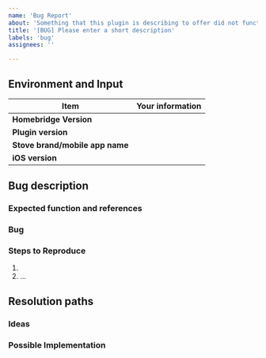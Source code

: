 ```yaml
---
name: 'Bug Report'
about: 'Something that this plugin is describing to offer did not function as expected; you would like to help community by reporting and helping to fix it.'
title: '[BUG] Please enter a short description'
labels: 'bug'
assignees: ''

---
```

<!-- Everything wrote in between such markers before and after this phrase are comments, will not be displayed, and are to be replaced or can be deleted. The rest is to be let untouched, except where specified, or your report will be ugly. Use "Preview" tab just above to check how things will be displayed. -->
## Environment and Input
<!-- Write your information on the right column between the | | characters. Do not delete/modify any | character. If you need to use a | character in your writing, or code, put them between back-quotes, `like | this`. -->
|Item|Your information|
|---|---|
|**Homebridge Version**|<!-- Version of your Homebridge instance -->|
|**Plugin version**|<!-- Version of this Homebridge plugin -->|
|**Stove brand/mobile app name**|<!-- The brand or official mobile app name of the stove you use the homebridge module with -->|
|**iOS version**|<!-- Version of iOS on the Apple device you used when you encountered a bug (or N/A if you do not have to use HomeKit to trigger the bug) -->|

## Bug description
### Expected function and references
<!-- Please describe how things are supposed to work from your perspective, and in compliance with this repo documentation -->
### Bug
<!-- Please describe the bug you identified, i.e. in what ways it did not function as expected. -->
<!-- Give as much details as possible. You must include HomeBridge logs (preferably debug logs) messages to help understand context, if applicable. Use back-quotes `like this` for a simple line, or between triple back-quotes for multiple lines ``` LIKE THIS ``` -->
### Steps to Reproduce
<!-- Provide set of actions to reproduce this bug. Include steps, and/or logs messages between back-quotes `like this` if relevant -->
1.
2. ...

## Resolution paths
### Ideas
<!-- Describe any idea you may have to fix the issue, if any. Put N/A if you do not have any -->
### Possible Implementation
<!-- If you have any suggested implementation to fix the issue, including code, put it here between triple back-quotes ``` LIKE THIS ```. Put N/A if you do not have any idea -->

<!-- Thanks in advance for submitting a complete bug report -->

